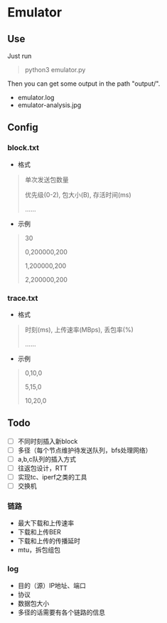 # Emulator

## Use
 
 Just run 
 
 > python3 emulator.py
 
 Then you can get some output in the path "output/".
 
 - emulator.log
 - emulator-analysis.jpg

## Config

### block.txt

- 格式

> 单次发送包数量
> 
> 优先级(0-2), 包大小(B), 存活时间(ms)
> 
> ……
> 

- 示例
> 30
> 
> 0,200000,200
> 
> 1,200000,200
> 
> 2,200000,200


### trace.txt

- 格式

> 时刻(ms), 上传速率(MBps), 丢包率(%)
> 
> ……
> 

- 示例
> 0,10,0
> 
> 5,15,0
>
> 10,20,0

## Todo

- [ ] 不同时刻插入新block
- [ ] 多径（每个节点维护待发送队列，bfs处理网络）
- [ ] a,b,c队列的插入方式
- [ ] 往返包设计，RTT
- [ ] 实现tc、iperf之类的工具
- [ ] 交换机

### 链路

- 最大下载和上传速率
- 下载和上传BER
- 下载和上传的传播延时
- mtu，拆包组包

### log

- 目的（源）IP地址、端口
- 协议
- 数据包大小
- 多径的话需要有各个链路的信息




